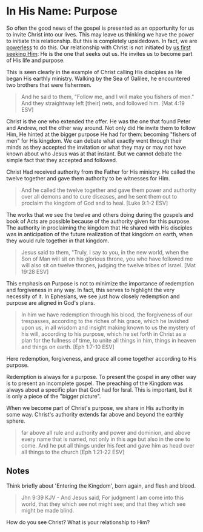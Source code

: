 In His Name: Purpose
====================

So often the good news of the gospel is presented as an opportunity for us to invite Christ into our lives. This may leave us thinking we have the power to initiate this relationship. But this is completely upsidedown. In fact, we are [powerless][1] to do this. Our relationship with Christ is not initiated by [us first seeking Him][2]: He is the one that seeks out us. He invites us to become part of His life and purpose.

This is seen clearly in the example of Christ calling His disciples as He began His earthly ministry. Walking by the Sea of Galilee, he encountered two brothers that were fishermen.

> And he said to them, "Follow me, and I will make you fishers of men." And they straightway left [their] nets, and followed him. [Mat 4:19 ESV]

Christ is the one who extended the offer. He was the one that found Peter and Andrew, not the other way around. Not only did He invite them to follow Him, He hinted at the bigger purpose He had for them: becoming "fishers of men" for His kingdom. We can debate what exactly went through their minds as they accepted the invitation or what they may or may not have known about who Jesus was at that instant. But we cannot debate the simple fact that they accepted and followed.

Christ Had received authority from the Father for His ministry. He called the twelve together and gave them authority to be witnesses for Him.

> And he called the twelve together and gave them power and authority over all demons and to cure diseases, and he sent them out to proclaim the kingdom of God and to heal. [Luke 9:1-2 ESV]

The works that we see the twelve and others doing during the gospels and book of Acts are possible because of the authority given for this purpose. The authority in proclaiming the kingdom that He shared with His disciples was in anticipation of the future realization of that kingdom on earth, when they would rule together in that kingdom.

> Jesus said to them, "Truly, I say to you, in the new world, when the Son of Man will sit on his glorious throne, you who have followed me will also sit on twelve thrones, judging the twelve tribes of Israel. [Mat 19:28 ESV]

This emphasis on Purpose is not to minimize the importance of redemption and forgiveness in any way. In fact, this serves to highlight the very necessity of it. In Ephesians, we see just how closely redemption and purpose are aligned in God's plans.

> In him we have redemption through his blood, the forgiveness of our trespasses, according to the riches of his grace, which he lavished upon us, in all wisdom and insight making known to us the mystery of his will, according to his purpose, which he set forth in Christ as a plan for the fullness of time, to unite all things in him, things in heaven and things on earth. [Eph 1:7-10 ESV]

Here redemption, forgiveness, and grace all come together according to His purpose.

Redemption is always for a purpose. To present the gospel in any other way is to present an incomplete gospel. The preaching of the Kingdom was always about a specific plan that God had for Isral. This is important, but it is only a piece of the "bigger picture".

When we become part of Christ's purpose, we share in His authority in some way. Christ's authority extends far above and beyond the earthly sphere.

> far above all rule and authority and power and dominion, and above every name that is named, not only in this age but also in the one to come. And he put all things under his feet and gave him as head over all things to the church [Eph 1:21-22 ESV]


Notes
-----

Think briefly about 'Entering the Kingdom', born again, and flesh and blood.

> Jhn 9:39 KJV - And Jesus said, For judgment I am come into this world, that they which see not might see; and that they which see might be made blind.

How do you see Christ? What is your relationship to Him?

[1]: http://www.blueletterbible.org/Bible.cfm?b=Rom&c=5&v=6&t=NASB#s=1051006
[2]: http://www.blueletterbible.org/Bible.cfm?b=Rom&c=3&v=11&t=ESV#s=1049011
